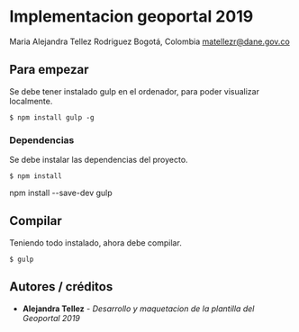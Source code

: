 # Implementacion geoportal 2019

Maria Alejandra Tellez Rodriguez
Bogotá, Colombia
matellezr@dane.gov.co

## Para empezar

Se debe tener instalado gulp en el ordenador, para poder visualizar localmente.

```
$ npm install gulp -g
```

### Dependencias

Se debe instalar las dependencias del proyecto.

```
$ npm install
```
npm install --save-dev gulp

## Compilar

Teniendo todo instalado, ahora debe compilar.

```
$ gulp
```

## Autores / créditos
* **Alejandra Tellez** - *Desarrollo y maquetacion de la plantilla del Geoportal 2019*

